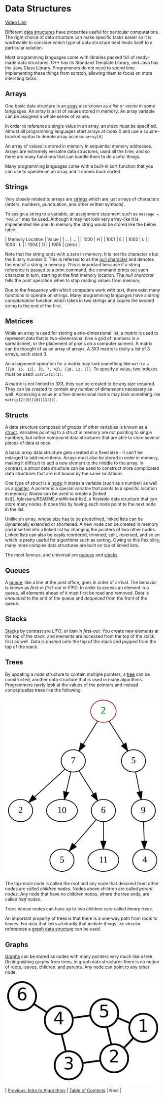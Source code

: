 # Data Structures
[Video Link](https://youtu.be/DuDz6B4cqVc)

Different [data structures](../glossary/README.md#data-structure) have properties useful for particular computations. The right choice of data structure can make specific tasks easier so it is worthwhile to consider which type of data structure best lends itself to a particular solution.

Most programming languages come with libraries packed full of ready-made data structures: C++ has its Standard Template Library, and Java has the Java Class Library. Programmers do not need to spend time implementing these things from scratch, allowing them to focus on more intersting tasks.

## Arrays
One basic data structure is an [array](../glossary/README.md#array) also known as a _list_ or _vector_ in some languages. An array is a list of values stored in memory. An array variable can be assigned a whole series of values.

In order to reference a single value in an array, an _index_ must be specified. Almost all programming languages start arrays at index 0 and use a square-bracket syntax to denote array access: `array[0]`

An array of values is stored in memory in sequential memory addresses. Arrays are extremely versatile data structures, used all the time, and so there are many functions that can handle them to do useful things.

Many programming languages come with a built-in sort function that you can use to operate on an array and it comes back sorted.

## Strings
Very closely related to arrays are [strings](../glossary/README.md#string) which are just arrays of characters (letters, numbers, punctuation, and other written symbols).

To assign a string to a variable, an assignment statement such as `message = "Hello"` may be used. Although it may not look very array-like it is implemented like one. In memory the string would be stored like the below table:

| Memory Location | Value  |
|       ...       |   ...  |
| 1000            | H      |
| 1001            | E      |
| 1002            | L      |
| 1003            | L      |
| 1004            | O      |
| 1005            | (zero) |

Note that the string ends with a zero in memory. It is not the character `0` but the binary number 0. This is referred to as the [null character](../glossary/README.md#null-character) and denotes the end of a string in memory. This is important because if a string reference is passed to a print command, the command prints out each character in turn, starting at the first memory location. The _null character_ tells the print operation when to stop reading values from memory.

Due to the frequency with which computers work with text, there exist many functions to operate on strings. Many programming languages have a _string concatenation_ function which takes in two strings and copies the second string to the end of the first.

## Matrices
While an array is used for storing a one-dimensional list, a _matrix_ is used to represent data that is two-dimensional (like a grid of numbers in a spreadsheet, or the placement of pixels on a computer screen). A matrix can be thought of as an array of arrays. A 3X3 matrix is really a list of 3 arrays, each sized 3.

An assignment operation for a matrix may look something like `matrix = {{10, 15, 12}, {8, 7, 42}, {18, 12, 7}}`. To specify a value, two indexes must be used: `matrix[2][1]`.

A matrix is not limited to 3X3, they can be created to be any size required. They can be created to contain any number of dimensions necessary as well. Accessing a value in a five-dimensional matrix may look something like `matrix[2][0][18][13][3]`.

## Structs
A data structure composed of groups of other variables is known as a [struct](../glossary/README.md#composite-data-type). Variables pointing to a struct in memory are not pointing to single numbers, but rather compound data structures that are able to store several pieces of data at once.

A basic _array_ data structure gets created at a fixed size - it can't be enlarged to add more items. Arrays must also be stored in order in memory, making it difficult to add a new element to the middle to the array. In contrast, a _struct_ data structure can be used to construct more complicated data structures that are not bound by the same limitations.

One type of struct is a [node](../glossary/README.md#node): it stores a variable (such as a number) as well as a [pointer](../glossary/README.md#pointer). A _pointer_ is a special variable that points to a specific location in memory. _Nodes_ can be used to create a [linked list[(../glossary/README.md#linked-list), a flexiable data structure that can store many nodes. It does this by having each node point to the next node in the list.

Unlike an array, whose size has to be predefined, linked lists can be dynamically extended or shortened. A new node can be created in memory and inserted into a linked list by changing the pointers of two other nodes. Linked lists can also be easily reordered, trimmed, split, reversed, and so on which is pretty useful for algorithms such as sorting. Owing to this flexibility, many more complex data structures are built on top of linked lists.

The most famous, and universal are [queues](../glossary/README.md#queue) and [stacks](../glossary/README.md#stack).

## Queues
A [queue](../glossary/README.md#queue), like a line at the post office, goes in order of arrival. The behavior is known as _first-in first-out_ or _FIFO_. In order to access an element in a queue, all elements ahead of it must first be read and removed. Data is _enqueued_ to the end of the queue and _dequeued_ from the front of the queue.

## Stacks
[Stacks](../glossary/README.md#stack) by contrast are _LIFO_, or _last-in first-out_. You create new elements at the top of the stack, and elements are accessed from the top of the stack first as well. Data is _pushed_ onto the top of the stack and _popped_ from the top of the stack.

## Trees
By updating a _node_ structure to contain multiple pointers, a [tree](../glossary/README.md#tree) can be constructed, another data structure that is used in many algorithms. Programmers rarely look at the values of the pointers and instead conceptualize trees like the following:

![Tree diagram](../glossary/tree.svg)
<br /><br />
The top-most node is called the _root_ and any node that descend from other nodes are called _children nodes_. Nodes above children are called _parent nodes_. Any node that have no children nodes, where the tree ends, are called _leaf nodes_.

Trees whose nodes can have up to two children care called _binary trees_.

An important property of trees is that there is a one-way path from roots to leaves. For data that links arbitrarily that include things like circular references a [graph data structure](../glossary/README.md#graph) can be used.

## Graphs
[Graphs](../glossary/README.md#graph) can be stored as nodes with many pointers very much like a tree. Distinguishing graphs from trees, in graph data structures there is no notion of roots, leaves, children, and parents. Any node can point to any other node.

![Graph diagram](../glossary/graph.svg)

| [Previous: Intro to Algorithms](../13/README.md) | [Table of Contents](../README.md#table-of-contents) | Next |
